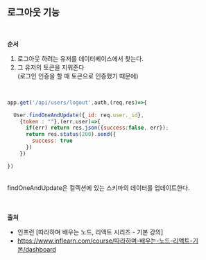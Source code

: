 ## 로그아웃 기능

<br>

__순서__

1. 로그아웃 하려는 유저를 데이터베이스에서 찾는다.
2. 그 유저의 토큰을 지워준다<br>(로그인 인증을 할 때 토큰으로 인증했기 때문에)

<br>

```js
app.get('/api/users/logout',auth,(req,res)=>{

  User.findOneAndUpdate({_id: req.user._id},
    {token : ""},(err,user)=>{
      if(err) return res.json({success:false, err});
      return res.status(200).send({
        success: true
      })
    })

})
```
<br>
findOneAndUpdate은 컬렉션에 있는 스키마의 데이터를 업데이트한다.

<br>
<br>
<br>

__출처__

* 인프런 [따라하며 배우는 노드, 리액트 시리즈 - 기본 강의]
* https://www.inflearn.com/course/따라하며-배우는-노드-리액트-기본/dashboard